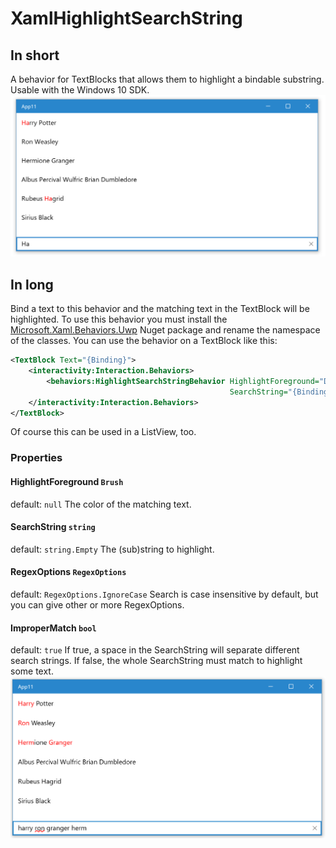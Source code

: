 # XamlHighlightSearchString

## In short
A behavior for TextBlocks that allows them to highlight a bindable substring. Usable with the Windows 10 SDK.
![Example 1](https://github.com/seboschtion/XamlHighlightSearchString/blob/master/examples/example.png)

## In long
Bind a text to this behavior and the matching text in the TextBlock will be highlighted.
To use this behavior you must install the [Microsoft.Xaml.Behaviors.Uwp](https://blogs.windows.com/buildingapps/2015/11/30/xaml-behaviors-open-source-and-on-uwp/) Nuget package and rename the namespace of the classes.
You can use the behavior on a TextBlock like this:
```xml
<TextBlock Text="{Binding}">
    <interactivity:Interaction.Behaviors>
        <behaviors:HighlightSearchStringBehavior HighlightForeground="DodgerBlue"
                                                 SearchString="{Binding ...}"/>
    </interactivity:Interaction.Behaviors>
</TextBlock>
```
Of course this can be used in a ListView, too.

### Properties
#### HighlightForeground `Brush`
default: `null`
The color of the matching text.

#### SearchString `string`
default: `string.Empty`
The (sub)string to highlight.

#### RegexOptions `RegexOptions`
default: `RegexOptions.IgnoreCase`
Search is case insensitive by default, but you can give other or more RegexOptions.

#### ImproperMatch `bool`
default: `true`
If true, a space in the SearchString will separate different search strings. If false, the whole SearchString must match to highlight some text.
![Example 2](https://github.com/seboschtion/XamlHighlightSearchString/blob/master/examples/example2.png)